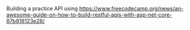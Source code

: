 Building a practice API using https://www.freecodecamp.org/news/an-awesome-guide-on-how-to-build-restful-apis-with-asp-net-core-87b818123e28/
